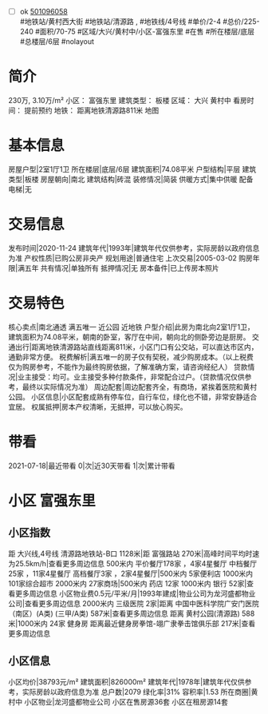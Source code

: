 - [ ] ok [501096058](https://bj.5i5j.com/ershoufang/501096058.html)  
 #地铁站/黄村西大街 #地铁站/清源路 ,  #地铁线/4号线
#单价/2-4 #总价/225-240 #面积/70-75   #区域/大兴/黄村中/小区-富强东里 #在售 #所在楼层/底层 #总楼层/6层 #nolayout 
# 简介 
 230万,  3.10万/m² 
小区： 富强东里
建筑类型： 板楼
区域： 大兴 黄村中
看房时间： 提前预约
地铁： 距离地铁清源路811米 地图
# 基本信息 
 房屋户型|2室1厅1卫
所在楼层|底层/6层
建筑面积|74.08平米
户型结构|平层
建筑类型|板楼
房屋朝向|南北
建筑结构|砖混
装修情况|简装
供暖方式|集中供暖
配备电梯|无
# 交易信息 
 发布时间|2020-11-24
建筑年代|1993年|建筑年代仅供参考，实际房龄以政府信息为准
产权性质|已购公房非央产
规划用途|普通住宅
上次交易|2005-03-02
购房年限|满五年
共有情况|单独所有
抵押情况|无
房本备件|已上传房本照片
# 交易特色 
 核心卖点|南北通透 满五唯一 近公园 近地铁
户型介绍|此房为南北向2室1厅1卫，建筑面积为74.08平米，朝南的卧室，客厅在中间，朝向北的侧卧旁边是厨房。
交通出行|距离地铁清源路站直线距离811米，小区门口有公交站，可以直达市区内，通勤非常方便。
税费解析|满五唯一的房子仅有契税，减少购房成本。（以上税费仅为购房参考，不能作为最终购房依据，了解准确方案，请咨询经纪人）
贷款情况|业主接受：均可。业主接受多种付款条件，非常配合过户。（贷款情况仅供参考，最终以实际情况为准）
周边配套|周边配套齐全，有商场，紧挨着医院和黄村公园。
小区信息|小区配套成熟有停车位，自行车位，绿化也不错，非常安静适合宜居。
权属抵押|房本产权清晰，无抵押，可以放心购买。
# 带看 
 2021-07-18|最近带看	 0|次|近30天带看	 1|次|累计带看
# 小区 富强东里
## 小区指数 
 距 大兴线,4号线 清源路地铁站-B口 1128米|距 富强路站 270米|高峰时间平均时速为25.5km/h|查看更多周边信息
500米内 平价餐厅178家 ，4家4星餐厅
中档餐厅25家 ，11家4星餐厅
高档餐厅3家 ，2家4星餐厅|500米内 5家便利店
1000米内 101家综合超市
2000米内 27家商场|500米内 药店 12家
1000米内 银行 52家|查看更多周边信息
小区物业费0.5元/平米/月|1993年建成|物业公司为龙河盛都物业公司|查看更多周边信息
2000米内 三级医院 2家|距离 中国中医科学院广安门医院（南区）(A类) (三甲/A类) 587米|查看更多周边信息
距离 黄村公园(清源路) 588米|1000米内 24家 健身房
距离最近健身房拳馆-翊广隶拳击馆俱乐部 217米|查看更多周边信息
## 小区信息 
 小区均价|38793元/m²
建筑面积|826000m²
建筑年代|1978年|建筑年代仅供参考，实际房龄以政府信息为准
总户数|2079
绿化率|31%
容积率|1.53
所在商圈|黄村中
小区物业|龙河盛都物业公司
小区在售房源36套
小区在租房源14套
